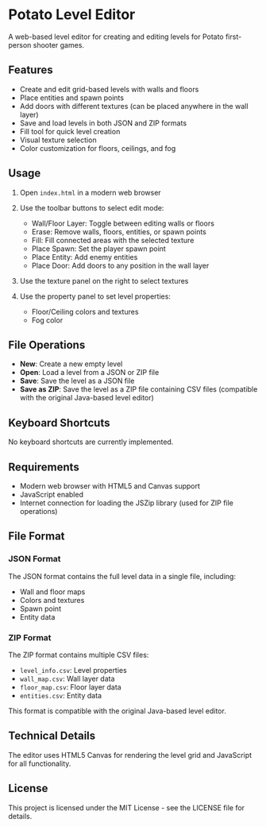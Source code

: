 # Potato Level Editor

A web-based level editor for creating and editing levels for Potato first-person shooter games.

## Features

- Create and edit grid-based levels with walls and floors
- Place entities and spawn points
- Add doors with different textures (can be placed anywhere in the wall layer)
- Save and load levels in both JSON and ZIP formats
- Fill tool for quick level creation
- Visual texture selection
- Color customization for floors, ceilings, and fog

## Usage

1. Open `index.html` in a modern web browser
2. Use the toolbar buttons to select edit mode:
   - Wall/Floor Layer: Toggle between editing walls or floors
   - Erase: Remove walls, floors, entities, or spawn points
   - Fill: Fill connected areas with the selected texture
   - Place Spawn: Set the player spawn point
   - Place Entity: Add enemy entities
   - Place Door: Add doors to any position in the wall layer

3. Use the texture panel on the right to select textures
4. Use the property panel to set level properties:
   - Floor/Ceiling colors and textures
   - Fog color

## File Operations

- **New**: Create a new empty level
- **Open**: Load a level from a JSON or ZIP file
- **Save**: Save the level as a JSON file
- **Save as ZIP**: Save the level as a ZIP file containing CSV files (compatible with the original Java-based level editor)

## Keyboard Shortcuts

No keyboard shortcuts are currently implemented.

## Requirements

- Modern web browser with HTML5 and Canvas support
- JavaScript enabled
- Internet connection for loading the JSZip library (used for ZIP file operations)

## File Format

### JSON Format

The JSON format contains the full level data in a single file, including:
- Wall and floor maps
- Colors and textures
- Spawn point
- Entity data

### ZIP Format

The ZIP format contains multiple CSV files:
- `level_info.csv`: Level properties
- `wall_map.csv`: Wall layer data
- `floor_map.csv`: Floor layer data
- `entities.csv`: Entity data

This format is compatible with the original Java-based level editor.

## Technical Details

The editor uses HTML5 Canvas for rendering the level grid and JavaScript for all functionality.

## License

This project is licensed under the MIT License - see the LICENSE file for details. 